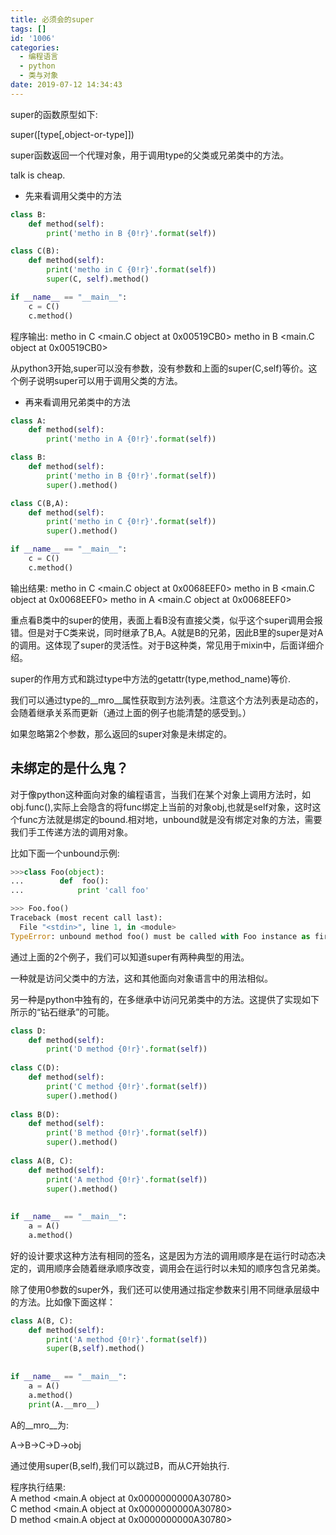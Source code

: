 ```yaml
---
title: 必须会的super
tags: []
id: '1006'
categories:
  - 编程语言
  - python
  - 类与对象
date: 2019-07-12 14:34:43
---
```


super的函数原型如下:

super([type[,object-or-type]])

super函数返回一个代理对象，用于调用type的父类或兄弟类中的方法。

talk is cheap.

*   先来看调用父类中的方法

```python
class B:
    def method(self):
        print('metho in B {0!r}'.format(self))

class C(B):
    def method(self):
        print('metho in C {0!r}'.format(self))
        super(C, self).method()

if __name__ == "__main__":
    c = C()
    c.method()
```

程序输出:
metho in C <main.C object at 0x00519CB0>
metho in B <main.C object at 0x00519CB0>

从python3开始,super可以没有参数，没有参数和上面的super(C,self)等价。这个例子说明super可以用于调用父类的方法。

*   再来看调用兄弟类中的方法

```python
class A:
    def method(self):
        print('metho in A {0!r}'.format(self))

class B:
    def method(self):
        print('metho in B {0!r}'.format(self))
        super().method()

class C(B,A):
    def method(self):
        print('metho in C {0!r}'.format(self))
        super().method()

if __name__ == "__main__":
    c = C()
    c.method()
```

输出结果:
metho in C <main.C object at 0x0068EEF0>
 metho in B <main.C object at 0x0068EEF0>
 metho in A <main.C object at 0x0068EEF0>

重点看B类中的super的使用，表面上看B没有直接父类，似乎这个super调用会报错。但是对于C类来说，同时继承了B,A。A就是B的兄弟，因此B里的super是对A的调用。这体现了super的灵活性。对于B这种类，常见用于mixin中，后面详细介绍。

super的作用方式和跳过type中方法的getattr(type,method_name)等价.

我们可以通过type的__mro__属性获取到方法列表。注意这个方法列表是动态的，会随着继承关系而更新（通过上面的例子也能清楚的感受到。）

如果忽略第2个参数，那么返回的super对象是未绑定的。

## 未绑定的是什么鬼？

对于像python这种面向对象的编程语言，当我们在某个对象上调用方法时，如obj.func(),实际上会隐含的将func绑定上当前的对象obj,也就是self对象，这时这个func方法就是绑定的bound.相对地，unbound就是没有绑定对象的方法，需要我们手工传递方法的调用对象。

比如下面一个unbound示例:

```python
>>>class Foo(object):
...        def  foo():
...            print 'call foo'

>>> Foo.foo()
Traceback (most recent call last):
  File "<stdin>", line 1, in <module>
TypeError: unbound method foo() must be called with Foo instance as first argument (got nothing instead)
```

通过上面的2个例子，我们可以知道super有两种典型的用法。

一种就是访问父类中的方法，这和其他面向对象语言中的用法相似。

另一种是python中独有的，在多继承中访问兄弟类中的方法。这提供了实现如下所示的“钻石继承”的可能。

```python
class D:  
    def method(self):  
        print('D method {0!r}'.format(self))  
  
class C(D):  
    def method(self):  
        print('C method {0!r}'.format(self))  
        super().method()  
  
class B(D):  
    def method(self):  
        print('B method {0!r}'.format(self))  
        super().method()  
  
class A(B, C):  
    def method(self):  
        print('A method {0!r}'.format(self))  
        super().method()  
  
  
if __name__ == "__main__":  
    a = A()  
    a.method()
```

好的设计要求这种方法有相同的签名，这是因为方法的调用顺序是在运行时动态决定的，调用顺序会随着继承顺序改变，调用会在运行时以未知的顺序包含兄弟类。

除了使用0参数的super外，我们还可以使用通过指定参数来引用不同继承层级中的方法。比如像下面这样：

```python
class A(B, C):  
    def method(self):  
        print('A method {0!r}'.format(self))  
        super(B,self).method()  
  
  
if __name__ == "__main__":  
    a = A()  
    a.method()  
    print(A.__mro__)
```

A的__mro__为:

A->B->C->D->obj

通过使用super(B,self),我们可以跳过B，而从C开始执行.

程序执行结果:  
A method <main.A object at 0x0000000000A30780>  
C method <main.A object at 0x0000000000A30780>  
D method <main.A object at 0x0000000000A30780>  
